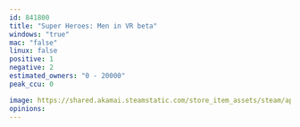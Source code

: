 ```yaml
---
id: 841800
title: "Super Heroes: Men in VR beta"
windows: "true"
mac: "false"
linux: false
positive: 1
negative: 2
estimated_owners: "0 - 20000"
peak_ccu: 0

image: https://shared.akamai.steamstatic.com/store_item_assets/steam/apps/841800/header.jpg?t=1632957303
opinions:
---
```

